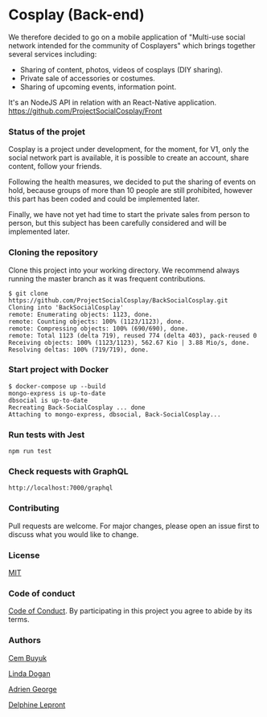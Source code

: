 # Cosplay (Back-end)

We therefore decided to go on a mobile application of "Multi-use social network intended for the community of Cosplayers" which brings together several services including:

- Sharing of content, photos, videos of cosplays (DIY sharing).
- Private sale of accessories or costumes.
- Sharing of upcoming events, information point.

It's an NodeJS API in relation with an React-Native application. https://github.com/ProjectSocialCosplay/Front


### Status of the projet

Cosplay is a project under development, for the moment, for V1, only the social network part is available, it is possible to create an account, share content, follow your friends.

Following the health measures, we decided to put the sharing of events on hold, because groups of more than 10 people are still prohibited, however this part has been coded and could be implemented later.

Finally, we have not yet had time to start the private sales from person to person, but this subject has been carefully considered and will be implemented later.


### Cloning the repository

Clone this project into your working directory. We recommend always running the master branch as it was frequent contributions.

    $ git clone https://github.com/ProjectSocialCosplay/BackSocialCosplay.git
    Cloning into 'BackSocialCosplay'
    remote: Enumerating objects: 1123, done.
    remote: Counting objects: 100% (1123/1123), done.
    remote: Compressing objects: 100% (690/690), done.
    remote: Total 1123 (delta 719), reused 774 (delta 403), pack-reused 0
    Receiving objects: 100% (1123/1123), 562.67 Kio | 3.88 Mio/s, done.
    Resolving deltas: 100% (719/719), done.


### Start project with Docker

    $ docker-compose up --build
    mongo-express is up-to-date
    dbsocial is up-to-date
    Recreating Back-SocialCosplay ... done
    Attaching to mongo-express, dbsocial, Back-SocialCosplay...


### Run tests with Jest
    npm run test

### Check requests with GraphQL

    http://localhost:7000/graphql


### Contributing
Pull requests are welcome. For major changes, please open an issue first to discuss what you would like to change.


### License

[MIT](LICENSE)


### Code of conduct

[Code of Conduct](CODE_OF_CONDUCT.md). By participating in this project you agree to abide by its terms.

### Authors

[Cem Buyuk](https://github.com/BuyukCem)

[Linda Dogan](https://github.com/Cerenda5)

[Adrien George](https://github.com/AdrienGeoorge)

[Delphine Lepront](https://github.com/delphinelepront)